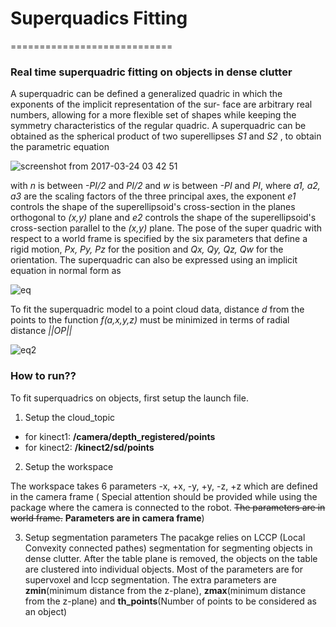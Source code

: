 # Superquadics Fitting
============================

### Real time superquadric fitting on objects in dense clutter

A superquadric can be defined a generalized quadric in
which the exponents of the implicit representation of the sur-
face are arbitrary real numbers, allowing for a more flexible
set of shapes while keeping the symmetry characteristics of
the regular quadric. A superquadric can be obtained as the spherical
product of two superellipses *S1* and *S2* , to obtain the
parametric equation


![screenshot from 2017-03-24 03 42 51](https://cloud.githubusercontent.com/assets/3790876/24288733/210b1a90-1044-11e7-829a-a70ffa63d904.png)

with *n* is between *-PI/2* and *PI/2* and *w* is between *-PI* and *PI*, where *a1, a2, a3* are the scaling factors of the three principal axes, the exponent *e1* controls the shape of the superellipsoid's cross-section in the planes orthogonal to *(x,y)* plane and *e2* controls the shape of the superellipsoid's cross-section parallel to the *(x,y)* plane. The pose of the super quadric with respect to a world frame is specified by the six parameters that define a rigid motion, *Px, Py, Pz* for the position and *Qx, Qy, Qz, Qw* for the orientation. The superquadric can also be expressed using an implicit equation in normal form as


![eq](https://cloud.githubusercontent.com/assets/3790876/24290189/ab40168e-1049-11e7-9fad-9948dc7a9920.png)


To fit the superquadric model to a point cloud data, distance *d* from the points to the function *f(a,x,y,z)* must be minimized  in terms of radial distance *||OP||*

![eq2](https://cloud.githubusercontent.com/assets/3790876/24290336/3526a5d4-104a-11e7-91fe-19322148df95.png)


### How to run??

To fit superquadrics on objects, first setup the launch file. 
1. Setup the cloud_topic
* for kinect1: **/camera/depth_registered/points**
* for kinect2: **/kinect2/sd/points**
2. Setup the workspace


The workspace takes 6 parameters -x, +x, -y, +y, -z, +z which are defined in the camera frame ( Special attention should be provided while using the package where the camera is connected to the robot. ~~The parameters are in world frame.~~ **Parameters are in camera frame**)

3. Setup segmentation parameters
The pacakge relies on LCCP (Local Convexity connected pathes) segmentation for segmenting objects in dense clutter. After the table plane is removed, the objects on the table are clustered into individual objects. Most of the parameters are for supervoxel and lccp segmentation. The extra parameters are **zmin**(minimum distance from the z-plane), **zmax**(minimum distance from the z-plane) and **th_points**(Number of points to be considered as an object)
